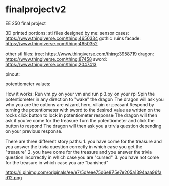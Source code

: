 # finalprojectv2
EE 250 final project

3D printed portions:
  stl files designed by me:
    sensor cases: https://www.thingiverse.com/thing:4650334
    gothic ruins facade: https://www.thingiverse.com/thing:4650352
  
  other stl files:
    tree: https://www.thingiverse.com/thing:3958719
    dragon: https://www.thingiverse.com/thing:87458
    sword: https://www.thingiverse.com/thing:2047413
 
pinout: 

potentiometer values:
  
How it works:
  Run vm.py on your vm and run pi3.py on your rpi
  Spin the potentiometer in any direction to "wake" the dragon
  The dragon will ask you who you are
    the options are wizard, hero, villain or peasant
  Respond by turning the potentiometer with sword to the desired value as written on the rocks
  click button to lock in potentiometer response
  The dragon will then ask if you've come for the treasure
  Turn the potentiometer and click the button to respond
  The dragon will then ask you a trivia question depending on your previous response. 
  
  There are three different story paths:
    1. you have come for the treasure and you answer the trivia question correctly in which case you get the "treasure"
    2. you have come for the treasure and you answer the trivia question incorrectly in which case you are "cursed"
    3. you have not come for the treasure in which case you are "banished"
  
  https://i.pinimg.com/originals/ee/e7/5d/eee75d6e875e7e205a1394aaa96fad12.png
  
